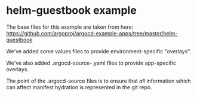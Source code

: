 # helm-guestbook example

The base files for this example are taken from here: https://github.com/argoproj/argocd-example-apps/tree/master/helm-guestbook

We've added some values files to provide environment-specific "overlays".

We've also added .argocd-source-<app name>.yaml files to provide app-specific overlays.

The point of the .argocd-source files is to ensure that _all_ information which can affect manifest hydration is
represented in the git repo.

